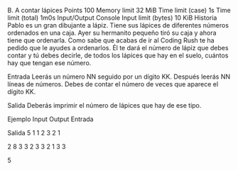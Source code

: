 B. A contar lápices
Points	100	Memory limit	32 MiB
Time limit (case)	1s	Time limit (total)	1m0s
Input/Output	Console	Input limit (bytes)	10 KiB
Historia
Pablo es un gran dibujante a lápiz. Tiene sus lápices de diferentes números ordenados en una caja. Ayer su hermanito pequeño tiró su caja y ahora tiene que ordenarla. Como sabe que acabas de ir al Coding Rush te ha pedido que le ayudes a ordenarlos. Él te dará el número de lápiz que debes contar y tú debes decirle, de todos los lápices que hay en el suelo, cuántos hay que tengan ese número.

Entrada
Leerás un número NN seguido por un dígito KK. Después leerás NN líneas de números. Debes de contar el número de veces que aparece el dígito KK.

Salida
Deberás imprimir el número de lápices que hay de ese tipo.

Ejemplo
Input	Output
Entrada
	
Salida
5 1
1
2
3
2
1
	
2
8 3
3
2
3
3
2
1
3
3
	
5
